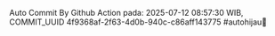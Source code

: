 Auto Commit By Github Action pada: 2025-07-12 08:57:30 WIB, COMMIT_UUID 4f9368af-2f63-4d0b-940c-c86aff143775 #autohijau🗿
